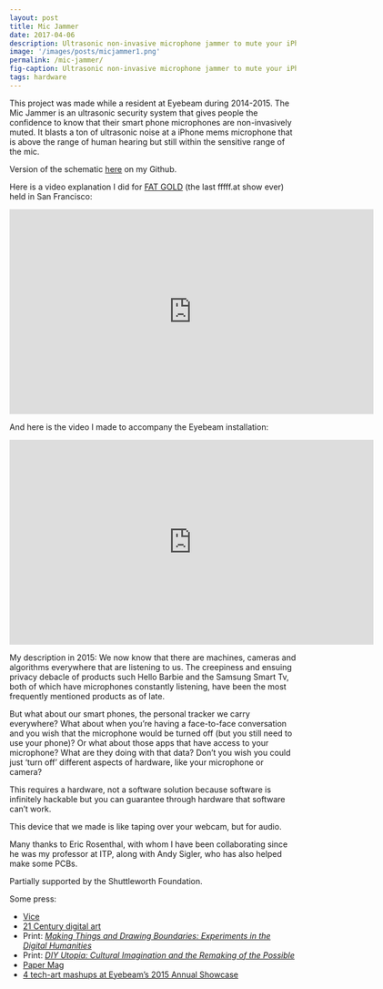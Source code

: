 ```yaml
---
layout: post
title: Mic Jammer
date: 2017-04-06 
description: Ultrasonic non-invasive microphone jammer to mute your iPhone mic
image: '/images/posts/micjammer1.png'  
permalink: /mic-jammer/
fig-caption: Ultrasonic non-invasive microphone jammer to mute your iPhone mic # Add figcaption (optional)
tags: hardware
---
```


This project was made while a resident at Eyebeam during 2014-2015. The Mic Jammer is an ultrasonic security system that gives people the confidence to know that their smart phone microphones are non-invasively muted. It blasts a ton of ultrasonic noise at a iPhone mems microphone that is above the range of human hearing but still within the sensitive range of the mic. 

Version of the schematic [here](https://github.com/allisonburtch/micjammer) on my Github. 

Here is a video explanation I did for [FAT GOLD](http://fffff.at/f-a-t-gold-san-francisco/) (the last fffff.at show ever) held in San Francisco:
<iframe src="https://player.vimeo.com/video/128921351" width="640" height="360" frameborder="0" allow="autoplay; fullscreen" allowfullscreen></iframe>

And here is the video I made to accompany the Eyebeam installation:
<iframe src="https://player.vimeo.com/video/120425709" width="640" height="360" frameborder="0" allow="autoplay; fullscreen" allowfullscreen></iframe>



My description in 2015:
We now know that there are machines, cameras and algorithms everywhere that are listening to us. The creepiness and ensuing privacy debacle of products such Hello Barbie and the Samsung Smart Tv, both of which have microphones constantly listening, have been the most frequently mentioned products as of late.

But what about our smart phones, the personal tracker we carry everywhere? What about when you’re having a face-to-face conversation and you wish that the microphone would be turned off (but you still need to use your phone)? Or what about those apps that have access to your microphone? What are they doing with that data? Don’t you wish you could just ‘turn off’ different aspects of hardware, like your microphone or camera?

This requires a hardware, not a software solution because software is infinitely hackable but you can guarantee through hardware that software can’t work.

This device that we made is like taping over your webcam, but for audio.


Many thanks to Eric Rosenthal, with whom I have been collaborating since he was my professor at ITP, along with Andy Sigler, who has also helped make some PCBs. 

Partially supported by the Shuttleworth Foundation. 

Some press:

- [Vice](https://www.vice.com/en_us/article/wnpj3b/provoking-participation-through-art-at-eyebeams-2015-annual-showcase)
 - [21 Century digital art ](https://www.digiart21.org/art/prankophone)
 - Print: _[Making Things and Drawing Boundaries: Experiments in the Digital Humanities](https://muse.jhu.edu/chapter/2068853/pdf)_ 
 - Print: [_DIY Utopia: Cultural Imagination and the Remaking of the Possible_ ](https://books.google.com/books?id=wCmjDQAAQBAJ&pg=PA126&lpg=PA126&dq=%22mic+jammer%22+allison+burtch&source=bl&ots=d6O-3nCri-&sig=ACfU3U2Bl3n_fXBpeQZ0YMsL00jfQsxrSQ&hl=en&sa=X&ved=2ahUKEwihgZermtLnAhVip1kKHR2dC90Q6AEwBnoECAkQAQ#v=onepage&q=%22mic%20jammer%22%20allison%20burtch&f=false) 
 - [Paper Mag](https://www.papermag.com/these-artists-are-creating-technology-that-wont-suck-your-soul-1427502222.html) 
 - [4 tech-art mashups at Eyebeam’s 2015 Annual Showcase ](https://technical.ly/brooklyn/2015/01/30/4-tech-art-mashups-eyebeams-2015-annual-showcase/)




